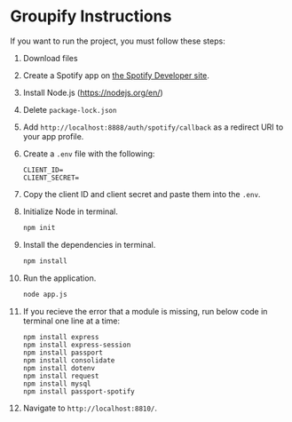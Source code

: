 # Groupify Instructions

If you want to run the project, you must follow these steps:
1. Download files
1. Create a Spotify app on [the Spotify Developer site](https://developer.spotify.com/dashboard/).
1. Install Node.js (https://nodejs.org/en/)
1. Delete `package-lock.json`
1. Add `http://localhost:8888/auth/spotify/callback` as a redirect URI to your app profile.
1. Create a `.env` file with the following:

   ```
   CLIENT_ID=
   CLIENT_SECRET=
   ```

1. Copy the client ID and client secret and paste them into the `.env`.
1. Initialize Node in terminal.

   ```sh
   npm init
   ```

1. Install the dependencies in terminal.

   ```sh
   npm install
   ```

1. Run the application.

   ```sh
   node app.js
   ```

1. If you recieve the error that a module is missing, run below code in terminal one line at a time:

   ```
   npm install express
   npm install express-session
   npm install passport
   npm install consolidate
   npm install dotenv
   npm install request
   npm install mysql
   npm install passport-spotify 
   ```
1. Navigate to `http://localhost:8810/`.
